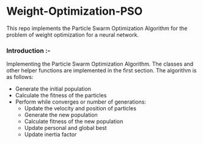 # Weight-Optimization-PSO
This repo implements the Particle Swarm Optimization Algorithm for the problem of weight optimization for a neural network.

### Introduction :-

Implementing the Particle Swarm Optimization Algorithm. The classes and other helper functions are implemented in the first section. The algorithm is as follows:
- Generate the initial population
- Calculate the fitness of the particles
- Perform while converges or number of generations:
    - Update the velocity and position of particles
    - Generate the new population
    - Calculate fitness of the new population
    - Update personal and global best
    - Update inertia factor
